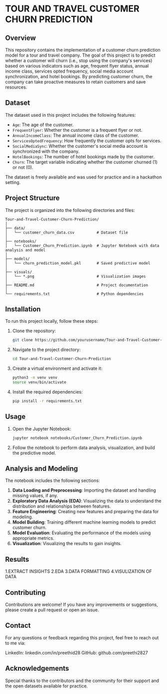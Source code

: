 # TOUR AND TRAVEL CUSTOMER CHURN PREDICTION

## Overview

This repository contains the implementation of a customer churn prediction model for a tour and travel company. The goal of this project is to predict whether a customer will churn (i.e., stop using the company's services) based on various indicators such as age, frequent flyer status, annual income class, services opted frequency, social media account synchronization, and hotel bookings. By predicting customer churn, the company can take proactive measures to retain customers and save resources.

## Dataset

The dataset used in this project includes the following features:
- `Age`: The age of the customer.
- `FrequentFlyer`: Whether the customer is a frequent flyer or not.
- `AnnualIncomeClass`: The annual income class of the customer.
- `ServicesOptedFrequency`: How frequently the customer opts for services.
- `SocialMediaSync`: Whether the customer's social media account is synchronized with the company.
- `HotelBookings`: The number of hotel bookings made by the customer.
- `Churn`: The target variable indicating whether the customer churned (1) or not (0).

The dataset is freely available and was used for practice and in a hackathon setting.

## Project Structure

The project is organized into the following directories and files:

```
Tour-and-Travel-Customer-Churn-Prediction/
│
├── data/
│   └── customer_churn_data.csv          # Dataset file
│
├── notebooks/
│   └── Customer_Churn_Prediction.ipynb  # Jupyter Notebook with data analysis and model
│
├── models/
│   └── churn_prediction_model.pkl       # Saved predictive model
│
├── visuals/
│   └── *.png                            # Visualization images
│
├── README.md                            # Project documentation
│
└── requirements.txt                     # Python dependencies
```

## Installation

To run this project locally, follow these steps:

1. Clone the repository:
   ```bash
   git clone https://github.com/yourusername/Tour-and-Travel-Customer-Churn-Prediction.git
   ```
2. Navigate to the project directory:
   ```bash
   cd Tour-and-Travel-Customer-Churn-Prediction
   ```
3. Create a virtual environment and activate it:
   ```bash
   python3 -m venv venv
   source venv/bin/activate
   ```
4. Install the required dependencies:
   ```bash
   pip install -r requirements.txt
   ```

## Usage

1. Open the Jupyter Notebook:
   ```bash
   jupyter notebook notebooks/Customer_Churn_Prediction.ipynb
   ```
2. Follow the notebook to perform data analysis, visualization, and build the predictive model.

## Analysis and Modeling

The notebook includes the following sections:

1. **Data Loading and Preprocessing**: Importing the dataset and handling missing values, if any.
2. **Exploratory Data Analysis (EDA)**: Visualizing the data to understand the distribution and relationships between features.
3. **Feature Engineering**: Creating new features and preparing the data for modeling.
4. **Model Building**: Training different machine learning models to predict customer churn.
5. **Model Evaluation**: Evaluating the performance of the models using appropriate metrics.
6. **Visualization**: Visualizing the results to gain insights.

## Results

1.EXTRACT INSIGHTS 
2.EDA
3.DATA FORMATTING
4.VISULIZATION OF DATA 

## Contributing

Contributions are welcome! If you have any improvements or suggestions, please create a pull request or open an issue.

## Contact

For any questions or feedback regarding this project, feel free to reach out to me via:

LinkedIn: linkedin.com/in/preethid28 GitHub: github.com/preethi2827

## Acknowledgements

Special thanks to the contributors and the community for their support and the open datasets available for practice.



